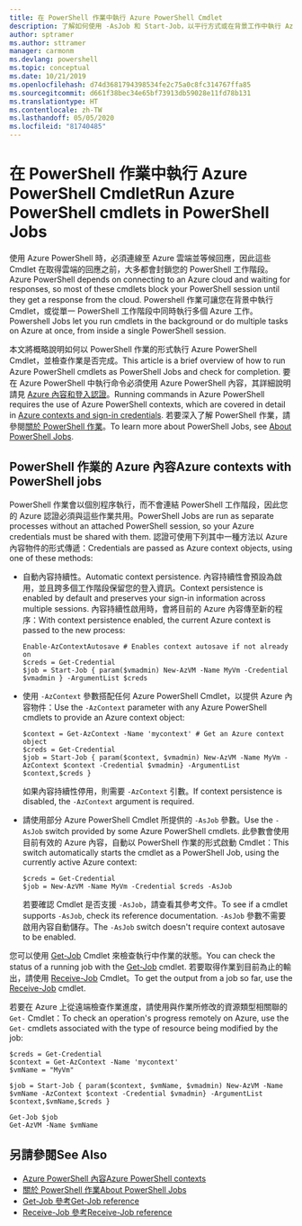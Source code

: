 ```yaml
---
title: 在 PowerShell 作業中執行 Azure PowerShell Cmdlet
description: 了解如何使用 -AsJob 和 Start-Job，以平行方式或在背景工作中執行 Azure PowerShell Cmdlet。
author: sptramer
ms.author: sttramer
manager: carmonm
ms.devlang: powershell
ms.topic: conceptual
ms.date: 10/21/2019
ms.openlocfilehash: d74d3681794398534fe2c75a0c8fc314767ffa85
ms.sourcegitcommit: d661f38bec34e65bf73913db59028e11fd78b131
ms.translationtype: HT
ms.contentlocale: zh-TW
ms.lasthandoff: 05/05/2020
ms.locfileid: "81740485"
---
```

# <a name="run-azure-powershell-cmdlets-in-powershell-jobs"></a><span data-ttu-id="7f217-103">在 PowerShell 作業中執行 Azure PowerShell Cmdlet</span><span class="sxs-lookup"><span data-stu-id="7f217-103">Run Azure PowerShell cmdlets in PowerShell Jobs</span></span>

<span data-ttu-id="7f217-104">使用 Azure PowerShell 時，必須連線至 Azure 雲端並等候回應，因此這些 Cmdlet 在取得雲端的回應之前，大多都會封鎖您的 PowerShell 工作階段。</span><span class="sxs-lookup"><span data-stu-id="7f217-104">Azure PowerShell depends on connecting to an Azure cloud and waiting for responses, so most of these cmdlets block your PowerShell session until they get a response from the cloud.</span></span>
<span data-ttu-id="7f217-105">Powershell 作業可讓您在背景中執行 Cmdlet，或從單一 PowerShell 工作階段中同時執行多個 Azure 工作。</span><span class="sxs-lookup"><span data-stu-id="7f217-105">Powershell Jobs let you run cmdlets in the background or do multiple tasks on Azure at once, from inside a single PowerShell session.</span></span>

<span data-ttu-id="7f217-106">本文將概略說明如何以 PowerShell 作業的形式執行 Azure PowerShell Cmdlet，並檢查作業是否完成。</span><span class="sxs-lookup"><span data-stu-id="7f217-106">This article is a brief overview of how to run Azure PowerShell cmdlets as PowerShell Jobs and check for completion.</span></span> <span data-ttu-id="7f217-107">要在 Azure PowerShell 中執行命令必須使用 Azure PowerShell 內容，其詳細說明請見 [Azure 內容和登入認證](context-persistence.md)。</span><span class="sxs-lookup"><span data-stu-id="7f217-107">Running commands in Azure PowerShell requires the use of Azure PowerShell contexts, which are covered in detail in [Azure contexts and sign-in credentials](context-persistence.md).</span></span>
<span data-ttu-id="7f217-108">若要深入了解 PowerShell 作業，請參閱[關於 PowerShell 作業](/powershell/module/microsoft.powershell.core/about/about_jobs)。</span><span class="sxs-lookup"><span data-stu-id="7f217-108">To learn more about PowerShell Jobs, see [About PowerShell Jobs](/powershell/module/microsoft.powershell.core/about/about_jobs).</span></span>

## <a name="azure-contexts-with-powershell-jobs"></a><span data-ttu-id="7f217-109">PowerShell 作業的 Azure 內容</span><span class="sxs-lookup"><span data-stu-id="7f217-109">Azure contexts with PowerShell jobs</span></span>

<span data-ttu-id="7f217-110">PowerShell 作業會以個別程序執行，而不會連結 PowerShell 工作階段，因此您的 Azure 認證必須與這些作業共用。</span><span class="sxs-lookup"><span data-stu-id="7f217-110">PowerShell Jobs are run as separate processes without an attached PowerShell session, so your Azure credentials must be shared with them.</span></span> <span data-ttu-id="7f217-111">認證可使用下列其中一種方法以 Azure 內容物件的形式傳遞：</span><span class="sxs-lookup"><span data-stu-id="7f217-111">Credentials are passed as Azure context objects, using one of these methods:</span></span>

* <span data-ttu-id="7f217-112">自動內容持續性。</span><span class="sxs-lookup"><span data-stu-id="7f217-112">Automatic context persistence.</span></span> <span data-ttu-id="7f217-113">內容持續性會預設為啟用，並且跨多個工作階段保留您的登入資訊。</span><span class="sxs-lookup"><span data-stu-id="7f217-113">Context persistence is enabled by default and preserves your sign-in information across multiple sessions.</span></span> <span data-ttu-id="7f217-114">內容持續性啟用時，會將目前的 Azure 內容傳至新的程序：</span><span class="sxs-lookup"><span data-stu-id="7f217-114">With context persistence enabled, the current Azure context is passed to the new process:</span></span>

  ```azurepowershell-interactive
  Enable-AzContextAutosave # Enables context autosave if not already on
  $creds = Get-Credential
  $job = Start-Job { param($vmadmin) New-AzVM -Name MyVm -Credential $vmadmin } -ArgumentList $creds
  ```

* <span data-ttu-id="7f217-115">使用 `-AzContext` 參數搭配任何 Azure PowerShell Cmdlet，以提供 Azure 內容物件：</span><span class="sxs-lookup"><span data-stu-id="7f217-115">Use the `-AzContext` parameter with any Azure PowerShell cmdlets to provide an Azure context object:</span></span>

  ```azurepowershell-interactive
  $context = Get-AzContext -Name 'mycontext' # Get an Azure context object
  $creds = Get-Credential
  $job = Start-Job { param($context, $vmadmin) New-AzVM -Name MyVm -AzContext $context -Credential $vmadmin} -ArgumentList $context,$creds }
  ```

  <span data-ttu-id="7f217-116">如果內容持續性停用，則需要 `-AzContext` 引數。</span><span class="sxs-lookup"><span data-stu-id="7f217-116">If context persistence is disabled, the `-AzContext` argument is required.</span></span>

* <span data-ttu-id="7f217-117">請使用部分 Azure PowerShell Cmdlet 所提供的 `-AsJob` 參數。</span><span class="sxs-lookup"><span data-stu-id="7f217-117">Use the `-AsJob` switch provided by some Azure PowerShell cmdlets.</span></span> <span data-ttu-id="7f217-118">此參數會使用目前有效的 Azure 內容，自動以 PowerShell 作業的形式啟動 Cmdlet：</span><span class="sxs-lookup"><span data-stu-id="7f217-118">This switch automatically starts the cmdlet as a PowerShell Job, using the currently active Azure context:</span></span>

  ```azurepowershell-interactive
  $creds = Get-Credential
  $job = New-AzVM -Name MyVm -Credential $creds -AsJob
  ```

  <span data-ttu-id="7f217-119">若要確認 Cmdlet 是否支援 `-AsJob`，請查看其參考文件。</span><span class="sxs-lookup"><span data-stu-id="7f217-119">To see if a cmdlet supports `-AsJob`, check its reference documentation.</span></span> <span data-ttu-id="7f217-120">`-AsJob` 參數不需要啟用內容自動儲存。</span><span class="sxs-lookup"><span data-stu-id="7f217-120">The `-AsJob` switch doesn't require context autosave to be enabled.</span></span>

<span data-ttu-id="7f217-121">您可以使用 [Get-Job](/powershell/module/microsoft.powershell.core/get-job) Cmdlet 來檢查執行中作業的狀態。</span><span class="sxs-lookup"><span data-stu-id="7f217-121">You can check the status of a running job with the [Get-Job](/powershell/module/microsoft.powershell.core/get-job) cmdlet.</span></span> <span data-ttu-id="7f217-122">若要取得作業到目前為止的輸出，請使用 [Receive-Job](/powershell/module/microsoft.powershell.core/receive-job) Cmdlet。</span><span class="sxs-lookup"><span data-stu-id="7f217-122">To get the output from a job so far, use the [Receive-Job](/powershell/module/microsoft.powershell.core/receive-job) cmdlet.</span></span>

<span data-ttu-id="7f217-123">若要在 Azure 上從遠端檢查作業進度，請使用與作業所修改的資源類型相關聯的 `Get-` Cmdlet：</span><span class="sxs-lookup"><span data-stu-id="7f217-123">To check an operation's progress remotely on Azure, use the `Get-` cmdlets associated with the type of resource being modified by the job:</span></span>

```azurepowershell-interactive
$creds = Get-Credential
$context = Get-AzContext -Name 'mycontext'
$vmName = "MyVm"

$job = Start-Job { param($context, $vmName, $vmadmin) New-AzVM -Name $vmName -AzContext $context -Credential $vmadmin} -ArgumentList $context,$vmName,$creds }

Get-Job $job
Get-AzVM -Name $vmName
```

## <a name="see-also"></a><span data-ttu-id="7f217-124">另請參閱</span><span class="sxs-lookup"><span data-stu-id="7f217-124">See Also</span></span>

* [<span data-ttu-id="7f217-125">Azure PowerShell 內容</span><span class="sxs-lookup"><span data-stu-id="7f217-125">Azure PowerShell contexts</span></span>](context-persistence.md)
* [<span data-ttu-id="7f217-126">關於 PowerShell 作業</span><span class="sxs-lookup"><span data-stu-id="7f217-126">About PowerShell Jobs</span></span>](/powershell/module/microsoft.powershell.core/about/about_jobs)
* [<span data-ttu-id="7f217-127">Get-Job 參考</span><span class="sxs-lookup"><span data-stu-id="7f217-127">Get-Job reference</span></span>](/powershell/module/microsoft.powershell.core/get-job)
* [<span data-ttu-id="7f217-128">Receive-Job 參考</span><span class="sxs-lookup"><span data-stu-id="7f217-128">Receive-Job reference</span></span>](/powershell/module/microsoft.powershell.core/receive-job)
